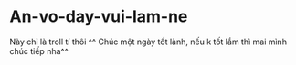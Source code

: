 # An-vo-day-vui-lam-ne
Này chỉ là troll tí thôi ^^ Chúc một ngày tốt lành, nếu k tốt lắm thì mai mình chúc tiếp nha^^
